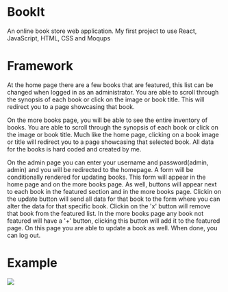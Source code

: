 # BookIt
An online book store web application. My first project to use React, JavaScript, HTML, CSS and Moqups
# Framework
At the home page there are a few books that are featured, this list can be changed when logged in as an administrator. You are able to scroll through the synopsis of each book or click on the image or book title. This will redirect you to a page showcasing that book.

On the more books page, you will be able to see the entire inventory of books. You are able to scroll through the synopsis of each book or click on the image or book title. Much like the home page, clicking on a book image or title will redirect you to a page showcasing that selected book. All data for the books is hard coded and created by me. 

On the admin page you can enter your username and password(admin, admin) and you will be redirected to the homepage. A form will be conditionally rendered for updating books. This form will appear in the home page and on  the more books page. As well, buttons will appear next to each book in the featured section and in the more books page. Clickin on the update button will send all data for that book to the form where you can alter the data for that specific book. Clickin on the 'x' button will remove that book from the featured list. In the more books page any book not featured will have a '+' button, clicking this button will add it to the featured page. On this page you are able to update a book as well. When done, you can log out.

# Example
![](src/images/bookIt.gif)
